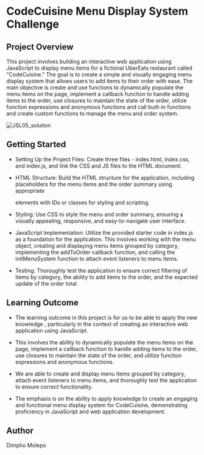 # CodeCuisine Menu Display System Challenge

## Project Overview

This project involves building an interactive web application using JavaScript to display menu items for a fictional UberEats restaurant called "CodeCuisine." The goal is to create a simple and visually engaging menu display system that allows users to add items to their order with ease. The main objective is create and use functions to dynamically populate the menu items on the page, implement a callback function to handle adding items to the order, use closures to maintain the state of the order, utilize function expressions and anonymous functions and call built-in functions and create custom functions to manage the menu and order system.

![JSL05_solution](https://github.com/Dimpho-Molepo/DIMMOL405_BCL2401_GroupA_Dimpho-Molepo_JSL06/assets/136012291/2fa4aa97-9e67-4864-a359-d06a6fdf626a)

## Getting Started 

+ Setting Up the Project Files: Create three files - index.html, index.css, and index.js, and link the CSS and JS files to the HTML document.

+ HTML Structure: Build the HTML structure for the application, including placeholders for the menu items and the order summary using appropriate <div> elements with IDs or classes for styling and scripting.

+ Styling: Use CSS to style the menu and order summary, ensuring a visually appealing, responsive, and easy-to-navigate user interface.

+ JavaScript Implementation: Utilize the provided starter code in index.js as a foundation for the application. This involves working with the menu object, creating and displaying menu items grouped by category, implementing the addToOrder callback function, and calling the initMenuSystem function to attach event listeners to menu items.

+ Testing: Thoroughly test the application to ensure correct filtering of items by category, the ability to add items to the order, and the expected update of the order total.

## Learning Outcome

+ The learning outcome in this project is for us to be able to apply the new knowledge , particularly in the context of creating an interactive web application using JavaScript. 

+ This involves the ability to dynamically populate the menu items on the page, implement a callback function to handle adding items to the order, use closures to maintain the state of the order, and utilize function expressions and anonymous functions. 

+ We are able to create and display menu items grouped by category, attach event listeners to menu items, and thoroughly test the application to ensure correct functionality. 

+ The emphasis is on the ability to apply knowledge to create an engaging and functional menu display system for CodeCuisine, demonstrating proficiency in JavaScript and web application development.

## Author
Dimpho Molepo
